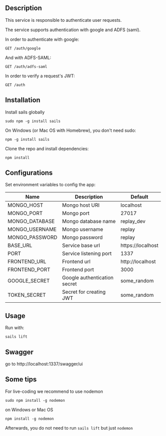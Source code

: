 ## Description

This service is responsible to authenticate user requests.

The service supports authentication with google and ADFS (saml).

In order to authenticate with google:
```
GET /auth/google
```

And with ADFS-SAML:
```
GET /auth/adfs-saml
```

In order to verify a request's JWT:
```
GET /auth
```

## Installation
Install sails globally
```
sudo npm -g install sails
```
On Windows (or Mac OS with Homebrew), you don't need sudo:
```
npm -g install sails
```

Clone the repo and install dependencies:
```
npm install
```

## Configurations
Set environment variables to config the app:

| Name                          | Description                           | Default            |
|-------------------------------|---------------------------------------|--------------------|
| MONGO_HOST                    | Mongo host URI                        | localhost          |
| MONGO_PORT                    | Mongo port                            | 27017              |
| MONGO_DATABASE                | Mongo database name                   | replay_dev         |
| MONGO_USERNAME                | Mongo username                        | replay             |
| MONGO_PASSWORD                | Mongo password                        | replay             |
| BASE_URL                      | Service base url                      | https://localhost  |
| PORT         		            | Service listening port                | 1337               |
| FRONTEND_URL                  | Frontend url                          | http://localhost   |
| FRONTEND_PORT                 | Frontend port                         | 3000               |
| GOOGLE_SECRET				    | Google authentication secret 	        | some_random        |
| TOKEN_SECRET				    | Secret for creating JWT    	        | some_random        |

## Usage
Run with:
```
sails lift
```

## Swagger
go to http://localhost:1337/swagger/ui

## Some tips
For live-coding we recommend to use nodemon
```
sudo npm install -g nodemon
```
on Windows or Mac OS
```
npm install -g nodemon
```
Afterwards, you do not need to run `sails lift` but just `nodemon`

